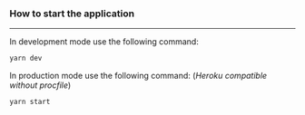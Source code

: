 ### How to start the application

---

In development mode use the following command:

```sh
yarn dev
```

In production mode use the following command:
(_Heroku compatible without procfile_)

```sh
yarn start
```
